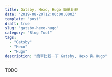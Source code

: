 ```yaml
---
title: Gatsby, Hexo, Hugo 簡單比較
date: "2019-08-20T12:00:00.000Z"
template: "post"
draft: true
slug: "gatsby-hexo-hugo"
category: "Blog Tool"
tags:
  - "Gatsby"
  - "Hexo"
  - "Hugo"
description: "簡單比較一下 Gatsby, Hexo 與 Hugo"
---
```

TODO


